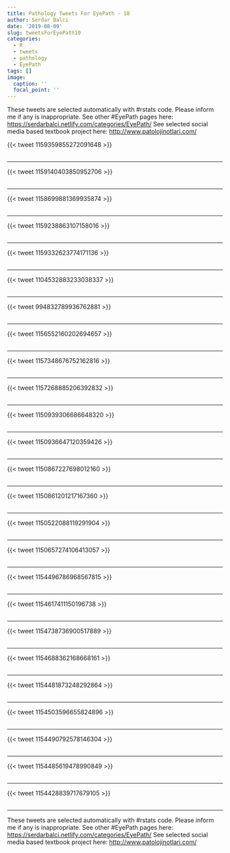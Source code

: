 ```yaml
---
title: Pathology Tweets For EyePath - 10
author: Serdar Balci
date: '2019-08-09'
slug: tweetsForEyePath10
categories:
  - R
  - tweets
  - pathology
  - EyePath
tags: []
image:
  caption: ''
  focal_point: ''
---
```



These tweets are selected automatically with #rstats code. Please inform me if any is inappropriate.
See other #EyePath pages here: https://serdarbalci.netlify.com/categories/EyePath/ 
See selected social media based textbook project here: http://www.patolojinotlari.com/

{{< tweet 1159359855272091648 >}}
<br>
<br>
<hr>
{{< tweet 1159140403850952706 >}}
<br>
<br>
<hr>
{{< tweet 1158699881369935874 >}}
<br>
<br>
<hr>
{{< tweet 1159238863107158016 >}}
<br>
<br>
<hr>
{{< tweet 1159332623774171136 >}}
<br>
<br>
<hr>
{{< tweet 1104532883233038337 >}}
<br>
<br>
<hr>
{{< tweet 994832789936762881 >}}
<br>
<br>
<hr>
{{< tweet 1156552160202694657 >}}
<br>
<br>
<hr>
{{< tweet 1157348676752162816 >}}
<br>
<br>
<hr>
{{< tweet 1157268885206392832 >}}
<br>
<br>
<hr>
{{< tweet 1150939306686648320 >}}
<br>
<br>
<hr>
{{< tweet 1150936647120359426 >}}
<br>
<br>
<hr>
{{< tweet 1150867227698012160 >}}
<br>
<br>
<hr>
{{< tweet 1150861201217167360 >}}
<br>
<br>
<hr>
{{< tweet 1150522088119291904 >}}
<br>
<br>
<hr>
{{< tweet 1150657274106413057 >}}
<br>
<br>
<hr>
{{< tweet 1154496786968567815 >}}
<br>
<br>
<hr>
{{< tweet 1154617411150196738 >}}
<br>
<br>
<hr>
{{< tweet 1154738736900517889 >}}
<br>
<br>
<hr>
{{< tweet 1154688362168668161 >}}
<br>
<br>
<hr>
{{< tweet 1154481873248292864 >}}
<br>
<br>
<hr>
{{< tweet 1154503596655824896 >}}
<br>
<br>
<hr>
{{< tweet 1154490792578146304 >}}
<br>
<br>
<hr>
{{< tweet 1154485619478990849 >}}
<br>
<br>
<hr>
{{< tweet 1154428839717679105 >}}
<br>
<br>
<hr>


These tweets are selected automatically with #rstats code. Please inform me if any is inappropriate.
See other #EyePath pages here: https://serdarbalci.netlify.com/categories/EyePath/ 
See selected social media based textbook project here: http://www.patolojinotlari.com/
